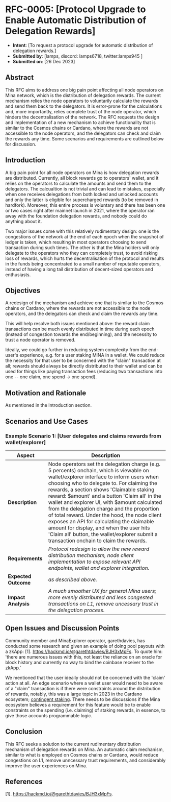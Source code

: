 # RFC-0005: [Protocol Upgrade to Enable Automatic Distribution of Delegation Rewards]

- **Intent**: [To request a protocol upgrade for automatic distribution of delegation rewards.]
- **Submitted by**: [lamps, discord: lamps6718, twitter:lamps945 ]
- **Submitted on**: [26 Dec 2023]

## Abstract

This RFC aims to address one big pain point affecting all node operators on Mina network, which is the distribution of delegation rewards. The current mechanism relies the node operators to voluntarily calculate the rewards and send them back to the delegators. It is error-prone for the calculations and, more importantly, relies complete trust of the node operator, which hinders the decentralisation of the network. The RFC requests the design and implementation of a new mechanism to achieve functionality that is similar to the Cosmos chains or Cardano, where the rewards are not accessible to the node operators, and the delegators can check and claim the rewards any time. Some scenarios and requirements are outlined below for discussion. 

## Introduction

A big pain point for all node operators on Mina is how delegation rewards are distributed. Currently, all block rewards go to operators' wallet, and it relies on the operators to calculate the amounts and send them to the delegators. The calcualtion is not trivial and can lead to mistakes, especially when one receives delegations from both locked and unlocked accounts and only the latter is eligible for supercharged rewards (to be removed in hardfork). Moreover, this entire process is voluntary and there has been one or two cases right after mainnet launch in 2021, where the operator ran away with the foundation delegation rewards, and nobody could do anything about it. 

Two major issues come with this relatively rudimentary design: one is the congestions of the network at the end of each epoch when the snapshot of ledger is taken, which resulting in most operators choosing to send transaction during such times. The other is that the Mina holders will only delegate to the operators who they can completely trust, to avoid risking loss of rewards, which hurts the decentralisation of the protocol and results in the funds being concentrated to a small number of reputable operators, instead of having a long tail distribution of decent-sized operators and enthusiasts.

## Objectives

A redesign of the mechanism and achieve one that is similar to the Cosmos chains or Cardano, where the rewards are not accessible to the node operators, and the delegators can check and claim the rewards any time. 

This will help resolve both issues mentioned above: the reward claim transactions can be much evenly distributed in time during each epoch (instead of congestion towards the end/beginning), and the necessity to trust a node operator is removed.  

Ideally, we could go further in reducing system complexity from the end-user's experience, e.g. for a user staking MINA in a wallet. We could reduce the necessity for that user to be concerned with the "claim" transaction at all; rewards should always be directly distributed to their wallet and can be used for things like paying transaction fees (reducing two transactions into one -- one claim, one spend -> one spend).

## Motivation and Rationale

As mentioned in the Introduction section.

## Scenarios and Use Cases

### Example Scenario 1: [User delegates and claims rewards from wallet/explorer]

| Aspect           | Description |
|------------------|-------------|
| **Description**  | Node operators set the delegation charge (e.g. 5 percents) onchain, which is viewable on wallet/explorer interface to inform users when choosing who to delegate to. For claiming the rewards, a section shows 'Claimable staking reward: $amount' and a button 'Claim all' in the wallet and explorer UI, with $amount calculated from the delegation charge and the proportion of total reward. Under the hood, the node client exposes an API for calculating the claimable amount for display, and when the user hits 'Claim all' button, the wallet/explorer submit a transaction onchain to claim the rewards. |
| **Requirements** | _Protocol redesign to allow the new reward distribution mechanism, node client implementation to expose relevant API endpoints, wallet and explorer integration._ |
| **Expected Outcome** | _as described above._ |
| **Impact Analysis** | _A much smoother UX for general Mina users; more evenly distributed and less congested transactions on L1, remove uncessary trust in the delegation process._ |

## Open Issues and Discussion Points

Community member and MinaExplorer operator, garethdavies, has conducted some research and given an example of doing pool payouts with a zkApp: [1]. https://hackmd.io/@garethtdavies/BJH3xMpFs. To quote him: 'there are numerous issues with this, not least the reliance on an oracle for block history and currently no way to bind the coinbase receiver to the zkApp.'

We mentioned that the user ideally should not be concerned with the 'claim' action at all. An edge scenario where a wallet user would need to be aware of a "claim" transaction is if there were constraints around the distribution of rewards, notably, this was a large topic in 2023 in the Cardano ecosystem; [contingent staking](https://forum.cardano.org/t/personal-thoughts-on-contingent-staking/114912). There needs to be discussions if the Mina ecosystem believes a requirement for this feature would be to enable constraints on the spending (i.e. claiming) of staking rewards, in essence, to give those accounts programmable logic. 

## Conclusion

This RFC seeks a solution to the current rudimentary distribution mechanism of delegation rewards on Mina. An automatic claim mechanism, similar to what is employed on Cosmos chains or Cardano, would reduce congestions on L1, remove unncessary trust requirements, and considerably improve the user experiences on Mina. 


## References

[1]. https://hackmd.io/@garethtdavies/BJH3xMpFs.
